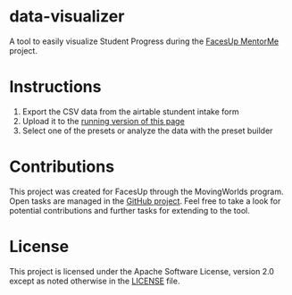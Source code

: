 # data-visualizer

A tool to easily visualize Student Progress during the [FacesUp MentorMe](https://facesup.org/mentor-me/) project. 

# Instructions

1. Export the CSV data from the airtable stundent intake form
2. Upload it to the [running version of this page](https://faces-up-ngo.github.io/csv-data-visualizer/)
3. Select one of the presets or analyze the data with the preset builder

# Contributions

This project was created for FacesUp through the MovingWorlds program. Open tasks are managed in the [GitHub project](https://github.com/orgs/faces-up-ngo/projects/1).
Feel free to take a look for potential contributions and further tasks for extending to the tool.

# License

This project is licensed under the Apache Software License, version 2.0 except as noted otherwise in the [LICENSE](LICENSE.txt) file.